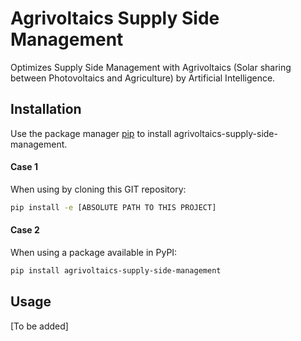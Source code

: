 # Agrivoltaics Supply Side Management

Optimizes Supply Side Management with Agrivoltaics (Solar sharing between Photovoltaics and Agriculture) 
by Artificial Intelligence. 

## Installation

Use the package manager [pip](https://pip.pypa.io/en/stable/) to install agrivoltaics-supply-side-management.

#### Case 1
When using by cloning this GIT repository:
```bash
pip install -e [ABSOLUTE PATH TO THIS PROJECT]
```

#### Case 2
When using a package available in PyPI:
```bash
pip install agrivoltaics-supply-side-management
```

## Usage

[To be added]
